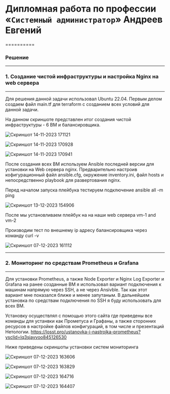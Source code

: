 # Дипломная работа по профессии «`Системный администратор`» Андреев Евгений

==========

### Решение

---

### 1. Создание чистой инфраструктуры и настройка Nginx на web сервера

---

Для решения данной задачи использовал Ubuntu 22.04. Первым делом создаем файл main.tf для terraform с созданием всех условий для данной задачи.


На данном скриншоте представлен итог создания чистой инфраструктуры - 6 ВМ и балансировщика.

![Скриншот 14-11-2023 171121](https://github.com/Oigen181/Diplom_netology/assets/126493876/d050b939-84cd-4d7c-b770-53b4b725541c)

![Скриншот 14-11-2023 170928](https://github.com/Oigen181/Diplom_netology/assets/126493876/2549944c-ca21-4b1b-9e87-71c3d6714ce8)

![Скриншот 14-11-2023 170941](https://github.com/Oigen181/Diplom_netology/assets/126493876/4ca4349b-83d2-40d0-82f7-1e6fb1c7bde3)

После создания всех ВМ используем Ansible последней версии для установки на Web сервера nginx. Предварительно настроив кофигурационный файл ansible.cfg, окружение inventory.ini, файл hosts и непосредственно playbook для развертования nginx.

Перед началом запуска плейбука тестируем подключение ansible all -m ping 

![Скриншот 13-12-2023 154906](https://github.com/Oigen181/Diplom_netology/assets/126493876/aeaab6e5-fee2-400b-82ef-df02e37a394e)

После мы установливаем плейбук на на наши web сервера vm-1 and vm-2

Производим тест по внешнему ip адресу балансировщика через команду curl -v 

![Скриншот 07-12-2023 161112](https://github.com/Oigen181/Diplom_netology/assets/126493876/7f5445fe-a155-4bf0-a845-091a7f24600f)

---

### 2. Мониторинг по средствам Prometheus и Grafana

----

Для установки Prometheus, а также Node Exporter и Nginx Log Exporter и Grafana на ранее созданные ВМ я использовал вариант подключения к машинам напрямую через SSH, а не через Ansivble. Так как этот вариант мне показался ближе и менее запутаным. 
В дальнейшем установка по средствам подключения по SSH я буду использовать для всех ВМ.


Установку осуществлял с помощью этого сайта где приведены все команды для устанвки как Прометуса и Графаны, а также сторонних ресурсов в настройке файлов конфигураций, в том числе и презентаций Нетологии.
https://losst.pro/ustanovka-i-nastrojka-prometheus?ysclid=lq3sjayvoo845126530

Ниже приведены скриншоты установки систем мониторинга

![Скриншот 07-12-2023 163606](https://github.com/Oigen181/Diplom_netology/assets/126493876/c5cc70a1-66d6-42e0-95b2-6cb352d8b1aa)

![Скриншот 07-12-2023 163829](https://github.com/Oigen181/Diplom_netology/assets/126493876/a1ab3fe8-6dcd-4dbb-8587-915a42de1c8f)

![Скриншот 07-12-2023 164716](https://github.com/Oigen181/Diplom_netology/assets/126493876/bc8a6c7d-e455-4c7e-ac99-e025c7075b6e)

![Скриншот 07-12-2023 164407](https://github.com/Oigen181/Diplom_netology/assets/126493876/7148a353-7b71-4870-8356-4f036380a046)




